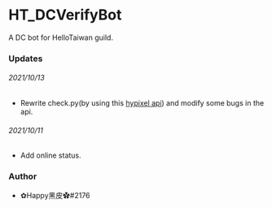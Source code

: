 # HT_DCVerifyBot
A DC bot for HelloTaiwan guild.

### Updates
###### 2021/10/13
- Rewrite check.py(by using this [hypixel api](https://github.com/Snuggle/hypixel.py)) and modify some bugs in the api.
###### 2021/10/11
- Add online status.

### Author
- ✿Happy黑皮✿#2176
